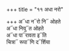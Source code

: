 +++
title = "११ अधा नरो"

+++
अ᳓धा न᳓रो नि᳓ ओहते  
अ᳓धा नियु᳓त ओहते  
अ᳓धा पा᳓रावता इ᳓ति  
चित्रा᳓ रूपा᳓णि द᳓र्शिया